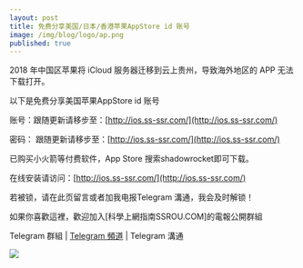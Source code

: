 ```yaml
---
layout: post
title: 免费分享美国/日本/香港苹果AppStore id 账号
image: /img/blog/logo/ap.png
published: true
---
```


2018 年中国区苹果将 iCloud 服务器迁移到云上贵州，导致海外地区的 APP 无法下载打开。

以下是免费分享美国苹果AppStore id 账号

账号：跟随更新请移步至：[http://ios.ss-ssr.com/](http://ios.ss-ssr.com/) 

密码： 跟随更新请移步至：[http://ios.ss-ssr.com/](http://ios.ss-ssr.com/) 

已购买小火箭等付费软件，App Store 搜索shadowrocket即可下载。

在线安装请访问：[http://ios.ss-ssr.com/](http://ios.ss-ssr.com/) 

若被锁，请在此页留言或者加我电报Telegram 溝通，我会及时解锁！

如果你喜歡這裡，歡迎加入[科學上網指南SSROU.COM]的電報公開群組

Telegram 群組 | [Telegram 頻道](https://t.me/freessssr) | Telegram 溝通


![](https://raw.githubusercontent.com/ss-ssrcom/ssrou/master/img/blog/apid.jpg)
